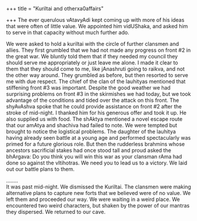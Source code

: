 +++
title = "Kuriltai and otherxa0affairs"

+++
The ever querulous vAtavyAdi kept coming up with more of his ideas that
were often of little value. We appointed him vidUShaka, and asked him to
serve in that capacity without much further ado.

We were asked to hold a kuriltai with the circle of further clansmen and
allies. They first grumbled that we had not made any progress on front
\#2 in the great war. We bluntly told them that if they needed my
council they should serve me appropriately or just leave me alone. I
made it clear to them that they should come to me, like jAnashruti going
to raikva, and not the other way around. They grumbled as before, but
then resorted to serve me with due respect. The chief of the clan of the
lauhityas mentioned that stiffening front \#3 was important. Despite the
good weather we had surprising problems on front \#3 in the skirmishes
we had today, but we took advantage of the conditions and tided over the
attack on this front. The shyAvAshva spoke that he could provide
assistance on front \#2 after the stroke of mid-night. I thanked him for
his generous offer and took it up. He also supplied us with food. The
shAktya mentioned a novel escape route that our amAtya and shachiva had
failed to note. We were tempted but brought to notice the logistical
problems. The daughter of the lauhitya having already seen battle at a
young age and performed spectacularly was primed for a future glorious
role. But then the rudderless brahmins whose ancestors sacrificial
stakes had once stood tall and proud asked the bhArgava: Do you think
you will win this war as your clansman rAma had done so against the
vItihotras. We need you to lead us to a victory. We laid out our battle
plans to them.

……..  
It was past mid-night. We dismissed the Kuriltai. The clansmen were
making alternative plans to capture new forts that we believed were of
no value. We left them and proceeded our way. We were waiting in a weird
place. We encountered two weird characters, but shaken by the power of
our mantras they dispersed. We returned to our cave.
